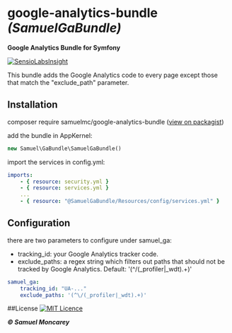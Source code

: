 # google-analytics-bundle _(SamuelGaBundle)_
__Google Analytics Bundle for Symfony__

[![SensioLabsInsight](https://insight.sensiolabs.com/projects/6fc924c2-6411-4ca0-a0d6-a994b6bc77a3/big.png)](https://insight.sensiolabs.com/projects/6fc924c2-6411-4ca0-a0d6-a994b6bc77a3)

This bundle adds the Google Analytics code to every page except those that match the "exclude_path" parameter. 

## Installation
composer require samuelmc/google-analytics-bundle ([view on packagist](https://packagist.org/packages/samuelmc/google-analytics-bundle))

add the bundle in AppKernel:
```php
new Samuel\GaBundle\SamuelGaBundle()
```
import the services in config.yml: 
```yaml
imports:
    - { resource: security.yml }
    - { resource: services.yml }
    ...
    - { resource: "@SamuelGaBundle/Resources/config/services.yml" }
```
## Configuration

there are two parameters to configure under samuel_ga:
- tracking_id: your Google Analytics tracker code.
- exclude_paths: a regex string which filters out paths that should not be tracked by Google Analytics. Default: '(^\/(_profiler|_wdt).+)'
```yaml
samuel_ga:
    tracking_id: "UA-..."
    exclude_paths: '(^\/(_profiler|_wdt).+)'
```
##License
[![MIT Licence](https://badges.frapsoft.com/os/mit/mit.svg?v=103)](https://opensource.org/licenses/mit-license.php)

__*&copy; Samuel Moncarey*__
